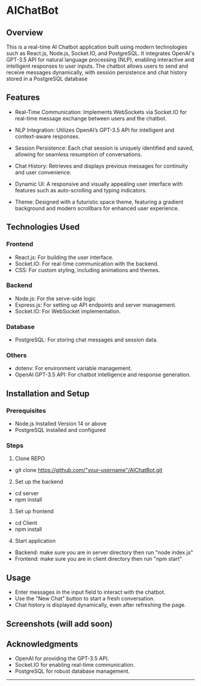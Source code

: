 # AIChatBot

## Overview
This is a real-time AI Chatbot application built using modern technologies such as React.js, Node.js, Socket.IO, and PostgreSQL. It integrates OpenAI's GPT-3.5 API for natural language processing (NLP), enabling interactive and intelligent responses to user inputs. The chatbot allows users to send and receive messages dynamically, with session persistence and chat history stored in a PostgreSQL database

## Features
- Real-Time Communication: Implements WebSockets via Socket.IO for real-time message exchange between users and the chatbot.

- NLP Integration: Utilizes OpenAI’s GPT-3.5 API for intelligent and context-aware responses.

- Session Persistence: Each chat session is uniquely identified and saved, allowing for seamless resumption of conversations.

- Chat History: Retrieves and displays previous messages for continuity and user convenience.

- Dynamic UI: A responsive and visually appealing user interface with features such as auto-scrolling and typing indicators.

- Theme: Designed with a futuristic space theme, featuring a gradient background and modern scrollbars for enhanced user experience.

## Technologies Used
### Frontend
- React.js: For building the user interface.
- Socket.IO: For real-time communication with the backend.
- CSS: For custom styling, including animations and themes.

### Backend
- Node.js: For the serve-side logic
- Express.js: For setting up API endpoints and server management.
- Socket.IO: For WebSocket implementation.

### Database
- PostgreSQL: For storing chat messages and session data.

### Others
- dotenv: For environment variable management.
- OpenAI GPT-3.5 API: For chatbot intelligence and response generation.

## Installation and Setup
### Prerequisites
- Node.js Installed Version 14 or above
- PostgreSQL installed and configured
### Steps
1. Clone REPO
- git clone https://github.com/"your-username"/AIChatBot.git

2. Set up the backend
- cd server
- npm install

3. Set up frontend
- cd Client
- npm install

4. Start application
- Backend: make sure you are in server directory then run "node index.js"
- Frontend: make sure you are in client directory then run "npm start"

## Usage
- Enter messages in the input field to interact with the chatbot.
- Use the "New Chat" button to start a fresh conversation.
- Chat history is displayed dynamically, even after refreshing the page.

## Screenshots (will add soon)

## Acknowledgments
- OpenAI for providing the GPT-3.5 API.
- Socket.IO for enabling real-time communication.
- PostgreSQL for robust database management.
---


